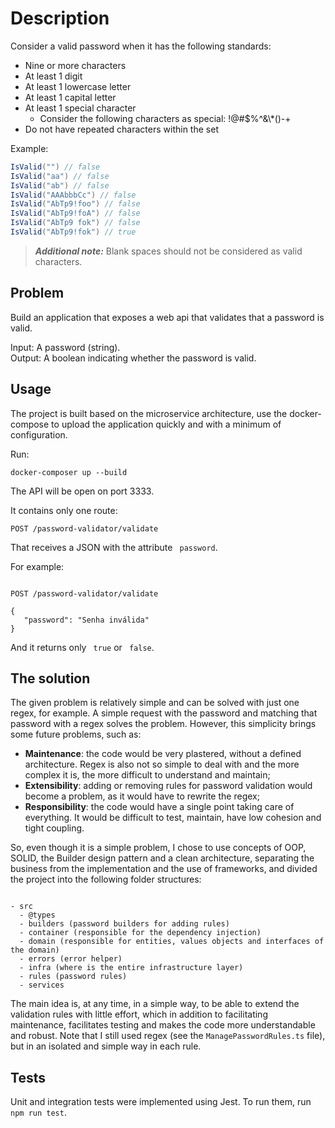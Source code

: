 # Description

Consider a valid password when it has the following standards:

- Nine or more characters
- At least 1 digit
- At least 1 lowercase letter
- At least 1 capital letter
- At least 1 special character
  - Consider the following characters as special: !@#$%^&\\*()-+
- Do not have repeated characters within the set

Example:

```c#
IsValid("") // false
IsValid("aa") // false
IsValid("ab") // false
IsValid("AAAbbbCc") // false
IsValid("AbTp9!foo") // false
IsValid("AbTp9!foA") // false
IsValid("AbTp9 fok") // false
IsValid("AbTp9!fok") // true
```

> **_Additional note:_** Blank spaces should not be considered as valid characters.

## Problem

Build an application that exposes a web api that validates that a password is valid.  

Input: A password (string).  
Output: A boolean indicating whether the password is valid.  

## Usage

The project is built based on the microservice architecture, use the docker-compose to upload the application quickly and with a minimum of configuration.

Run:

`docker-composer up --build`

The API will be open on port 3333.

It contains only one route:

`POST /password-validator/validate `

That receives a JSON with the attribute ` password`.

For example:

```

POST /password-validator/validate

{
   "password": "Senha inválida"
}

```

And it returns only ` true` or ` false`.

## The solution

The given problem is relatively simple and can be solved with just one regex, for example. A simple request with the password and matching that password with a regex solves the problem. However, this simplicity brings some future problems, such as:

- **Maintenance**: the code would be very plastered, without a defined architecture. Regex is also not so simple to deal with and the more complex it is, the more difficult to understand and maintain;
- **Extensibility**: adding or removing rules for password validation would become a problem, as it would have to rewrite the regex;
- **Responsibility**: the code would have a single point taking care of everything. It would be difficult to test, maintain, have low cohesion and tight coupling.

So, even though it is a simple problem, I chose to use concepts of OOP, SOLID, the Builder design pattern and a clean architecture, separating the business from the implementation and the use of frameworks, and divided the project into the following folder structures:

```

- src
  - @types
  - builders (password builders for adding rules)
  - container (responsible for the dependency injection)
  - domain (responsible for entities, values objects and interfaces of the domain)
  - errors (error helper)
  - infra (where is the entire infrastructure layer)
  - rules (password rules)
  - services

```

The main idea is, at any time, in a simple way, to be able to extend the validation rules with little effort, which in addition to facilitating maintenance, facilitates testing and makes the code more understandable and robust. Note that I still used regex (see the `ManagePasswordRules.ts` file), but in an isolated and simple way in each rule.

## Tests

Unit and integration tests were implemented using Jest. To run them, run `npm run test`.
